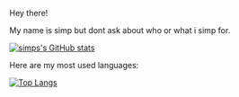 Hey there!

My name is simp but dont ask about who or what i simp for.

[![simps's GitHub stats](https://github-readme-stats.vercel.app/api?username=simps4simps)](https://github.com/anuraghazra/github-readme-stats)

Here are my most used languages:

[![Top Langs](https://github-readme-stats.vercel.app/api/top-langs/?username=simps4simps)](https://github.com/anuraghazra/github-readme-stats)
